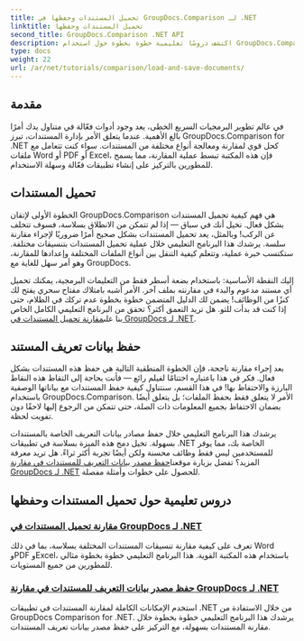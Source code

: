 ```yaml
---
title: تحميل المستندات وحفظها في GroupDocs.Comparison لـ .NET
linktitle: تحميل المستندات وحفظها
second_title: GroupDocs.Comparison .NET API
description: اكتشف دروسًا تعليمية خطوة بخطوة حول استخدام GroupDocs.Comparison لـ .NET لتحميل المستندات وحفظها بكفاءة. مثالي للمطورين الذين يتطلعون إلى تبسيط مقارنات المستندات.
type: docs
weight: 22
url: /ar/net/tutorials/comparison/load-and-save-documents/
---
```

## مقدمة

في عالم تطوير البرمجيات السريع الخطى، يعد وجود أدوات فعّالة في متناول يدك أمرًا بالغ الأهمية. عندما يتعلق الأمر بإدارة المستندات، تبرز GroupDocs.Comparison for .NET كحل قوي لمقارنة ومعالجة أنواع مختلفة من المستندات. سواء كنت تتعامل مع ملفات Word أو PDF أو Excel، فإن هذه المكتبة تبسط عملية المقارنة، مما يسمح للمطورين بالتركيز على إنشاء تطبيقات فعّالة وسهلة الاستخدام.

## تحميل المستندات

الخطوة الأولى لإتقان GroupDocs.Comparison هي فهم كيفية تحميل المستندات بشكل فعال. تخيل أنك في سباق — إذا لم تتمكن من الانطلاق بسلاسة، فسوف تتخلف عن الركب! وبالمثل، يعد تحميل المستندات بشكل صحيح أمرًا ضروريًا لإجراء مقارنة سلسة. يرشدك هذا البرنامج التعليمي خلال عملية تحميل المستندات بتنسيقات مختلفة. ستكتسب خبرة عملية، وتتعلم كيفية التنقل بين أنواع الملفات المختلفة وإعدادها للمقارنة، وهو أمر سهل للغاية مع GroupDocs.

 إليك النقطة الأساسية: باستخدام بضعة أسطر فقط من التعليمات البرمجية، يمكنك تحميل أي مستند مدعوم والبدء في مقارنته بملف آخر. الأمر أشبه بامتلاك مفتاح سحري يفتح لك كنزًا من الوظائف! يضمن لك الدليل المتضمن خطوة بخطوة عدم تركك في الظلام، حتى إذا كنت قد بدأت للتو. هل تريد التعمق أكثر؟ تحقق من البرنامج التعليمي الكامل الخاص بنا على[مقارنة تحميل المستندات في GroupDocs لـ .NET](./load-documents/).

## حفظ بيانات تعريف المستند

بعد إجراء مقارنة ناجحة، فإن الخطوة المنطقية التالية هي حفظ هذه المستندات بشكل فعال. فكر في هذا باعتباره اختتامًا لفيلم رائع — فأنت بحاجة إلى التقاط هذه النقاط البارزة والاحتفاظ بها! في هذا القسم، سنتناول كيفية حفظ المستندات مع بياناتها الوصفية باستخدام GroupDocs.Comparison. الأمر لا يتعلق فقط بحفظ الملفات؛ بل يتعلق أيضًا بضمان الاحتفاظ بجميع المعلومات ذات الصلة، حتى تتمكن من الرجوع إليها لاحقًا دون تفويت لحظة.

 يرشدك هذا البرنامج التعليمي خلال حفظ مصادر بيانات التعريف الخاصة بالمستندات بسهولة. تخيل دمج هذه الميزة بسلاسة في تطبيقات .NET الخاصة بك، مما يوفر للمستخدمين ليس فقط وظائف محسنة ولكن أيضًا تجربة أكثر ثراءً. هل تريد معرفة المزيد؟ تفضل بزيارة موقعنا[حفظ مصدر بيانات التعريف للمستندات في مقارنة GroupDocs لـ .NET](./save-documents-metadata-source/) للحصول على خطوات وأمثلة مفصلة.

## دروس تعليمية حول تحميل المستندات وحفظها
### [مقارنة تحميل المستندات في GroupDocs لـ .NET](./load-documents/)
تعرف على كيفية مقارنة تنسيقات المستندات المختلفة بسلاسة، بما في ذلك Word وPDF وExcel، باستخدام هذه المكتبة القوية. هذا البرنامج التعليمي خطوة بخطوة مثالي للمطورين من جميع المستويات.
### [حفظ مصدر بيانات التعريف للمستندات في مقارنة GroupDocs لـ .NET](./save-documents-metadata-source/)
استخدم الإمكانات الكاملة لمقارنة المستندات في تطبيقات .NET من خلال الاستفادة من GroupDocs Comparison for .NET. يرشدك هذا البرنامج التعليمي خطوة بخطوة خلال مقارنة المستندات بسهولة، مع التركيز على حفظ مصدر بيانات تعريف المستندات.